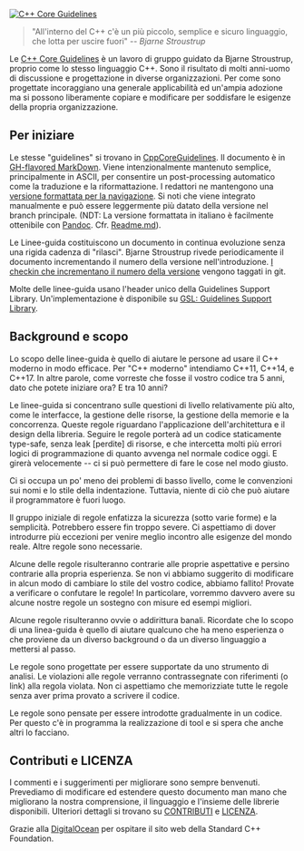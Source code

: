 [![C++ Core Guidelines](cpp_core_guidelines_logo_text.png)](http://isocpp.github.io/CppCoreGuidelines/CppCoreGuidelines)

> "All'interno del C++ c'è un più piccolo, semplice e sicuro linguaggio, che lotta per uscire fuori"
> -- <cite>Bjarne Stroustrup</cite>

Le [C++ Core Guidelines](CppCoreGuidelines.md) è un lavoro di gruppo guidato da Bjarne Stroustrup, proprio come lo stesso linguaggio C++. Sono il risultato di molti anni-uomo di discussione e progettazione in diverse organizzazioni. Per come sono progettate incoraggiano una generale applicabilità ed un'ampia adozione ma si possono liberamente copiare e modificare per soddisfare le esigenze della propria organizzazione.

## Per iniziare

Le stesse "guidelines" si trovano in [CppCoreGuidelines](CppCoreGuidelines.md). Il documento è in [GH-flavored MarkDown](https://github.github.com/gfm/). Viene intenzionalmente mantenuto semplice, principalmente in ASCII, per consentire un post-processing automatico come la traduzione e la riformattazione. I redattori ne mantengono una [versione formattata per la navigazione](http://isocpp.github.io/CppCoreGuidelines/CppCoreGuidelines). Si noti che viene integrato manualmente e può essere leggermente più datato della versione nel branch principale. (NDT: La versione formattata in italiano è facilmente ottenibile con [Pandoc](https://pandoc.org). Cfr. [Readme.md](https://github.com/BravoBaldo/CppCoreGuidelines_Ita)).

Le Linee-guida costituiscono un documento in continua evoluzione senza una rigida cadenza di "rilasci". Bjarne Stroustrup rivede periodicamente il documento incrementando il numero della versione nell'introduzione. [I checkin che incrementano il numero della versione](https://github.com/isocpp/CppCoreGuidelines/releases) vengono taggati in git.

Molte delle linee-guida usano l'header unico della Guidelines Support Library. Un'implementazione è disponibile su [GSL: Guidelines Support Library](https://github.com/Microsoft/GSL).

## Background e scopo

Lo scopo delle linee-guida è quello di aiutare le persone ad usare il C++ moderno in modo efficace. Per "C++ moderno" intendiamo C++11, C++14, e C++17. In altre parole, come vorreste che fosse il vostro codice tra 5 anni, dato che potete iniziare ora? E tra 10 anni?

Le linee-guida si concentrano sulle questioni di livello relativamente più alto, come le interfacce, la gestione delle risorse, la gestione della memorie e la concorrenza. Queste regole riguardano l'applicazione dell'architettura e il design della libreria. Seguire le regole porterà ad un codice staticamente type-safe, senza leak [perdite] di risorse, e che intercetta molti più errori logici di programmazione di quanto avvenga nel normale codice oggi. E girerà velocemente -- ci si può permettere di fare le cose nel modo giusto.

Ci si occupa un po' meno dei problemi di basso livello, come le convenzioni sui nomi e lo stile della indentazione. Tuttavia, niente di ciò che può aiutare il programmatore è fuori luogo.

Il gruppo iniziale di regole enfatizza la sicurezza (sotto varie forme) e la semplicità. Potrebbero essere fin troppo severe. Ci aspettiamo di dover introdurre più eccezioni per venire meglio incontro alle esigenze del mondo reale. Altre regole sono necessarie.

Alcune delle regole risulteranno contrarie alle proprie aspettative e persino contrarie alla propria esperienza. Se non vi abbiamo suggerito di modificare in alcun modo di cambiare lo stile del vostro codice, abbiamo fallito! Provate a verificare o confutare le regole! In particolare, vorremmo davvero avere su alcune nostre regole un sostegno con misure ed esempi migliori.

Alcune regole risulteranno ovvie o addirittura banali. Ricordate che lo scopo di una linea-guida è quello di aiutare qualcuno che ha meno esperienza o che proviene da un diverso background o da un diverso linguaggio a mettersi al passo.

Le regole sono progettate per essere supportate da uno strumento di analisi. Le violazioni alle regole verranno contrassegnate con riferimenti (o link) alla regola violata.
Non ci aspettiamo che memorizziate tutte le regole senza aver prima provato a scrivere il codice.

Le regole sono pensate per essere introdotte gradualmente in un codice. Per questo c'è in programma la realizzazione di tool e si spera che anche altri lo facciano.

## Contributi e LICENZA

I commenti e i suggerimenti per migliorare sono sempre benvenuti. Prevediamo di modificare ed estendere questo documento man mano che migliorano la nostra comprensione, il linguaggio e l'insieme delle librerie disponibili. Ulteriori dettagli si trovano su [CONTRIBUTI](./CONTRIBUTING.md) e [LICENZA](./LICENSE).

Grazie alla [DigitalOcean](https://www.digitalocean.com/?refcode=32f291566cf7&utm_campaign=Referral_Invite&utm_medium=Referral_Program&utm_source=CopyPaste) per ospitare il sito web della Standard C++ Foundation.
